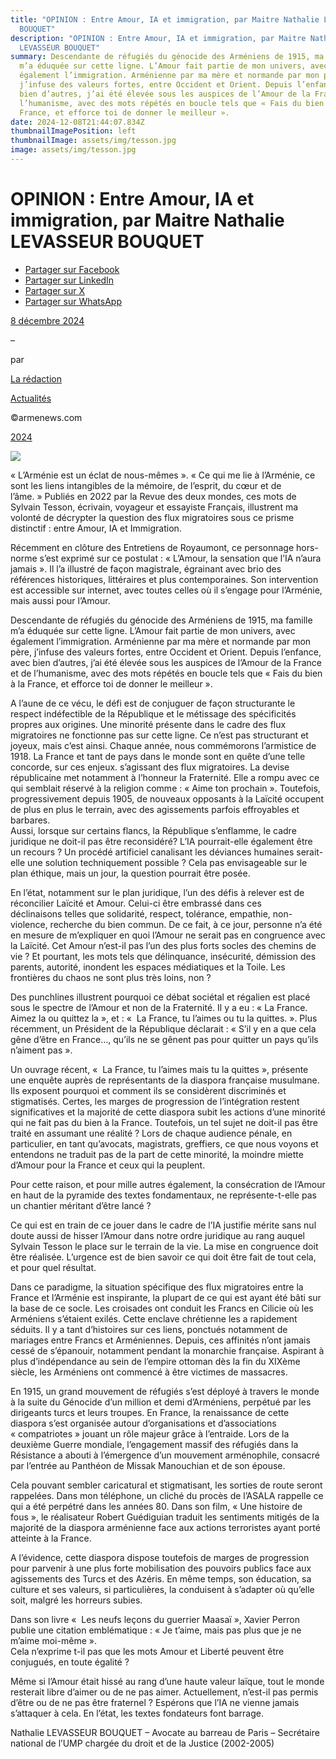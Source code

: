 ```yaml
---
title: "OPINION : Entre Amour, IA et immigration, par Maitre Nathalie LEVASSEUR
  BOUQUET"
description: "OPINION : Entre Amour, IA et immigration, par Maitre Nathalie
  LEVASSEUR BOUQUET"
summary: Descendante de réfugiés du génocide des Arméniens de 1915, ma famille
  m’a éduquée sur cette ligne. L’Amour fait partie de mon univers, avec
  également l’immigration. Arménienne par ma mère et normande par mon père,
  j’infuse des valeurs fortes, entre Occident et Orient. Depuis l’enfance, avec
  bien d’autres, j’ai été élevée sous les auspices de l’Amour de la France et de
  l’humanisme, avec des mots répétés en boucle tels que « Fais du bien à la
  France, et efforce toi de donner le meilleur ».
date: 2024-12-08T21:44:07.834Z
thumbnailImagePosition: left
thumbnailImage: assets/img/tesson.jpg
image: assets/img/tesson.jpg
---
```

<!--StartFragment-->

# OPINION : Entre Amour, IA et immigration, par Maitre Nathalie LEVASSEUR BOUQUET

* [Partager sur Facebook](https://www.facebook.com/sharer/sharer.php?u=https%3A%2F%2Fwww.armenews.com%2Fopinion-entre-amour-ia-et-immigration-par-maitre-nathalie-levasseur-bouquet%2F&title=OPINION%20%3A%20%20Entre%20Amour%2C%20IA%20et%20immigration%2C%20par%20Maitre%20Nathalie%20LEVASSEUR%20BOUQUET)
* [Partager sur LinkedIn](https://www.linkedin.com/shareArticle?mini=true&url=https%3A%2F%2Fwww.armenews.com%2Fopinion-entre-amour-ia-et-immigration-par-maitre-nathalie-levasseur-bouquet%2F&title=OPINION%20%3A%20%20Entre%20Amour%2C%20IA%20et%20immigration%2C%20par%20Maitre%20Nathalie%20LEVASSEUR%20BOUQUET)
* [Partager sur X](https://x.com/share?url=https%3A%2F%2Fwww.armenews.com%2Fopinion-entre-amour-ia-et-immigration-par-maitre-nathalie-levasseur-bouquet%2F&text=OPINION%20%3A%20%20Entre%20Amour%2C%20IA%20et%20immigration%2C%20par%20Maitre%20Nathalie%20LEVASSEUR%20BOUQUET)
* [Partager sur WhatsApp](https://api.whatsapp.com/send?text=OPINION%20%3A%20%20Entre%20Amour%2C%20IA%20et%20immigration%2C%20par%20Maitre%20Nathalie%20LEVASSEUR%20BOUQUET%20%E2%80%94%20https%3A%2F%2Fwww.armenews.com%2Fopinion-entre-amour-ia-et-immigration-par-maitre-nathalie-levasseur-bouquet%2F)

[8 décembre 2024](https://www.armenews.com/opinion-entre-amour-ia-et-immigration-par-maitre-nathalie-levasseur-bouquet/)

–

par

[La rédaction](https://www.armenews.com/author/toranian/)

[Actualités](https://www.armenews.com/categorie/actualites/)

©armenews.com

[2024](https://www.armenews.com/opinion-entre-amour-ia-et-immigration-par-maitre-nathalie-levasseur-bouquet/)

![](https://www.armenews.com/wp-content/uploads/2024/12/IMG_9953-rotated.jpg)

« L’Arménie est un éclat de nous-mêmes ». « Ce qui me lie à l’Arménie, ce sont les liens intangibles de la mémoire, de l’esprit, du cœur et de l’âme. » Publiés en 2022 par la Revue des deux mondes, ces mots de Sylvain Tesson, écrivain, voyageur et essayiste Français, illustrent ma volonté de décrypter la question des flux migratoires sous ce prisme distinctif : entre Amour, IA et Immigration.

Récemment en clôture des Entretiens de Royaumont, ce personnage hors-norme s’est exprimé sur ce postulat : « L’Amour, la sensation que l’IA n’aura jamais ». Il l’a illustré de façon magistrale, égrainant avec brio des références historiques, littéraires et plus contemporaines. Son intervention est accessible sur internet, avec toutes celles où il s’engage pour l’Arménie, mais aussi pour l’Amour.

Descendante de réfugiés du génocide des Arméniens de 1915, ma famille m’a éduquée sur cette ligne. L’Amour fait partie de mon univers, avec également l’immigration. Arménienne par ma mère et normande par mon père, j’infuse des valeurs fortes, entre Occident et Orient. Depuis l’enfance, avec bien d’autres, j’ai été élevée sous les auspices de l’Amour de la France et de l’humanisme, avec des mots répétés en boucle tels que « Fais du bien à la France, et efforce toi de donner le meilleur ».

A l’aune de ce vécu, le défi est de conjuguer de façon structurante le respect indéfectible de la République et le métissage des spécificités propres aux origines. Une minorité présente dans le cadre des flux migratoires ne fonctionne pas sur cette ligne. Ce n’est pas structurant et joyeux, mais c’est ainsi. Chaque année, nous commémorons l’armistice de 1918. La France et tant de pays dans le monde sont en quête d’une telle concorde, sur ces enjeux. s’agissant des flux migratoires. La devise républicaine met notamment à l’honneur la Fraternité. Elle a rompu avec ce qui semblait réservé à la religion comme : « Aime ton prochain ». Toutefois, progressivement depuis 1905, de nouveaux opposants à la Laïcité occupent de plus en plus le terrain, avec des agissements parfois effroyables et barbares.\
Aussi, lorsque sur certains flancs, la République s’enflamme, le cadre juridique ne doit-il pas être reconsidéré? L’IA pourrait-elle également être un recours ? Un procédé artificiel canalisant les déviances humaines serait-elle une solution techniquement possible ? Cela pas envisageable sur le plan éthique, mais un jour, la question pourrait être posée.

En l’état, notamment sur le plan juridique, l’un des défis à relever est de réconcilier Laïcité et Amour. Celui-ci être embrassé dans ces déclinaisons telles que solidarité, respect, tolérance, empathie, non-violence, recherche du bien commun. De ce fait, à ce jour, personne n’a été en mesure de m’expliquer en quoi l’Amour ne serait pas en congruence avec la Laïcité. Cet Amour n’est-il pas l’un des plus forts socles des chemins de vie ? Et pourtant, les mots tels que délinquance, insécurité, démission des parents, autorité, inondent les espaces médiatiques et la Toile. Les frontières du chaos ne sont plus très loins, non ?

Des punchlines illustrent pourquoi ce débat sociétal et régalien est placé sous le spectre de l’Amour et non de la Fraternité. Il y a eu : « La France. Aimez la ou quittez la », et : «  La France, tu l’aimes ou tu la quittes. ». Plus récemment, un Président de la République déclarait : « S’il y en a que cela gêne d’être en France…, qu’ils ne se gênent pas pour quitter un pays qu’ils n’aiment pas ».

Un ouvrage récent, «  La France, tu l’aimes mais tu la quittes », présente une enquête auprès de représentants de la diaspora française musulmane. Ils exposent pourquoi et comment ils se considèrent discriminés et stigmatisés. Certes, les marges de progression de l’intégration restent significatives et la majorité de cette diaspora subit les actions d’une minorité qui ne fait pas du bien à la France. Toutefois, un tel sujet ne doit-il pas être traité en assumant une réalité ? Lors de chaque audience pénale, en particulier, en tant qu’avocats, magistrats, greffiers, ce que nous voyons et entendons ne traduit pas de la part de cette minorité, la moindre miette d’Amour pour la France et ceux qui la peuplent.

Pour cette raison, et pour mille autres également, la consécration de l’Amour en haut de la pyramide des textes fondamentaux, ne représente-t-elle pas un chantier méritant d’être lancé ?

Ce qui est en train de ce jouer dans le cadre de l’IA justifie mérite sans nul doute aussi de hisser l’Amour dans notre ordre juridique au rang auquel Sylvain Tesson le place sur le terrain de la vie. La mise en congruence doit être réalisée. L’urgence est de bien savoir ce qui doit être fait de tout cela, et pour quel résultat.

Dans ce paradigme, la situation spécifique des flux migratoires entre la France et l’Arménie est inspirante, la plupart de ce qui est ayant été bâti sur la base de ce socle. Les croisades ont conduit les Francs en Cilicie où les Arméniens s’étaient exilés. Cette enclave chrétienne les a rapidement séduits. Il y a tant d’histoires sur ces liens, ponctués notamment de mariages entre Francs et Arméniennes. Depuis, ces affinités n’ont jamais cessé de s’épanouir, notamment pendant la monarchie française. Aspirant à plus d’indépendance au sein de l’empire ottoman dès la fin du XIXème siècle, les Arméniens ont commencé à être victimes de massacres.

En 1915, un grand mouvement de réfugiés s’est déployé à travers le monde à la suite du Génocide d’un million et demi d’Arméniens, perpétué par les dirigeants turcs et leurs troupes. En France, la renaissance de cette diaspora s’est organisée autour d’organisations et d’associations « compatriotes » jouant un rôle majeur grâce à l’entraide. Lors de la deuxième Guerre mondiale, l’engagement massif des réfugiés dans la Résistance a abouti à l’émergence d’un mouvement arménophile, consacré par l’entrée au Panthéon de Missak Manouchian et de son épouse.

Cela pouvant sembler caricatural et stigmatisant, les sorties de route seront rappelées. Dans mon téléphone, un cliché du procès de l’ASALA rappelle ce qui a été perpétré dans les années 80. Dans son film, « Une histoire de fous », le réalisateur Robert Guédiguian traduit les sentiments mitigés de la majorité de la diaspora arménienne face aux actions terroristes ayant porté atteinte à la France.

A l’évidence, cette diaspora dispose toutefois de marges de progression pour parvenir à une plus forte mobilisation des pouvoirs publics face aux agissements des Turcs et des Azéris. En même temps, son éducation, sa culture et ses valeurs, si particulières, la conduisent à s’adapter où qu’elle soit, malgré les horreurs subies.

Dans son livre «  Les neufs leçons du guerrier Maasaï », Xavier Perron publie une citation emblématique : « Je t’aime, mais pas plus que je ne m’aime moi-même ».\
Cela n’exprime t-il pas que les mots Amour et Liberté peuvent être conjugués, en toute égalité ?

Même si l’Amour était hissé au rang d’une haute valeur laïque, tout le monde resterait libre d’aimer ou de ne pas aimer. Actuellement, n’est-il pas permis d’être ou de ne pas être fraternel ? Espérons que l’IA ne vienne jamais s’attaquer à cela. En l’état, les textes fondateurs font barrage.

Nathalie LEVASSEUR BOUQUET – Avocate au barreau de Paris – Secrétaire national de l’UMP chargée du droit et de la Justice (2002-2005)

<!--EndFragment-->